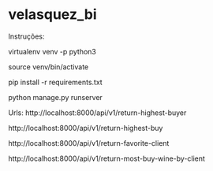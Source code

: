# velasquez_bi

Instruções:

virtualenv venv -p python3

source venv/bin/activate

pip install -r requirements.txt

python manage.py runserver



Urls:
http://localhost:8000/api/v1/return-highest-buyer

http://localhost:8000/api/v1/return-highest-buy

http://localhost:8000/api/v1/return-favorite-client

http://localhost:8000/api/v1/return-most-buy-wine-by-client